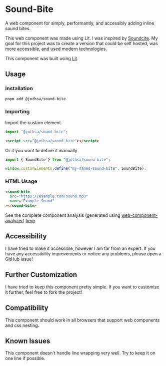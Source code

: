 # Sound-Bite

A web component for simply, performantly, and accessibly adding inline sound bites.

This web component was made using Lit. I was inspired by [Soundcite](https://soundcite.knightlab.com). My goal for this project was to create a version that could be self hosted, was more accessible, and used modern technologies.

This component was built using [Lit](https://lit.dev).

## Usage

### Installation

```bash
pnpm add @jothsa/sound-bite
```

### Importing

Import the custom element.

```ts
import "@jothsa/sound-bite";
```

```html
<script src="@jothsa/sound-bite"></script>
```

Or if you want to define it manually

```ts
import { SoundBite } from "@jothsa/sound-bite";

window.customElements.define("my-named-sound-bite", SoundBite);
```

### HTML Usage

```html
<sound-bite
  src="https://example.com/sound.mp3"
  name="Example Sound"
></sound-bite>
```

See the complete component analysis (generated using [web-component-analyzer](https://github.com/runem/web-component-analyzer)) [here](./docs.md).

## Accessibility

I have tried to make it accessible, however I am far from an expert. If you have any accessibility improvements or notice any problems, please open a GitHub issue!

## Further Customization

I have tried to keep this component pretty simple. If you want to customize it further, feel free to fork the project!

## Compatibility

This component should work in all browsers that support web components and css nesting.

## Known Issues

This component doesn't handle line wrapping very well. Try to keep it on one line if possible.

